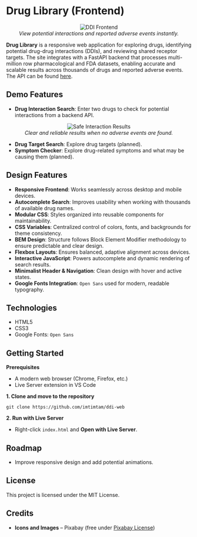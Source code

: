 # Drug Library (Frontend)

<p align="center">
  <img src="./images/screenshots/updated_webpage-search.png" alt="DDI Frontend" />
  <br>
  <em>View potential interactions and reported adverse events instantly.</em>
</p>

**Drug Library** is a responsive web application for exploring drugs, identifying potential drug-drug interactions (DDIs), and reviewing shared receptor targets. The site integrates with a FastAPI backend that processes multi-million row pharmacological and FDA datasets, enabling accurate and scalable results across thousands of drugs and reported adverse events. The API can be found [here](https://github.com/imtimtam/ddi-api).

## Demo Features
- **Drug Interaction Search**: Enter two drugs to check for potential interactions from a backend API.

<p align="center">
  <img src="./images/screenshots/updated_webpage-safe.png" alt="Safe Interaction Results" />
  <br>
  <em>Clear and reliable results when no adverse events are found.</em>
</p>

- **Drug Target Search**: Explore drug targets (planned).
- **Symptom Checker**: Explore drug-related symptoms and what may be causing them (planned).

## Design Features
- **Responsive Frontend**: Works seamlessly across desktop and mobile devices.
- **Autocomplete Search**: Improves usability when working with thousands of available drug names.
- **Modular CSS**: Styles organized into reusable components for maintainability.
- **CSS Variables**: Centralized control of colors, fonts, and backgrounds for theme consistency.
- **BEM Design**: Structure follows Block Element Modifier methodology to ensure predictable and clear design.
- **Flexbox Layouts**: Ensures balanced, adaptive alignment across devices.
- **Interactive JavaScript**: Powers autocomplete and dynamic rendering of search results.
- **Minimalist Header & Navigation**: Clean design with hover and active states.
- **Google Fonts Integration**: `Open Sans` used for modern, readable typography.

## Technologies
- HTML5
- CSS3
- Google Fonts: `Open Sans`

## Getting Started

**Prerequisites**

- A modern web browser (Chrome, Firefox, etc.)
- Live Server extension in VS Code

**1. Clone and move to the repository**

    git clone https://github.com/imtimtam/ddi-web

**2. Run with Live Server**
- Right-click `index.html` and **Open with Live Server**.

## Roadmap
- Improve responsive design and add potential animations.

## License

This project is licensed under the MIT License.

## Credits

- **Icons and Images** – Pixabay (free under [Pixabay License](https://pixabay.com/service/license/))